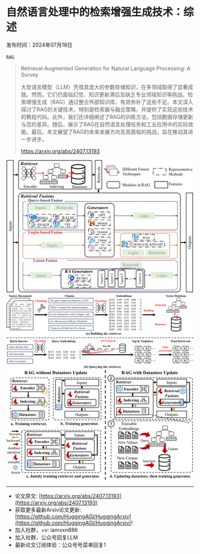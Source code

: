 # 自然语言处理中的检索增强生成技术：综述
发布时间：2024年07月18日

`RAG`
> Retrieval-Augmented Generation for Natural Language Processing: A Survey
>
> 大型语言模型（LLM）凭借其庞大的参数存储知识，在多领域取得了显著成就。然而，它们仍面临幻觉、知识更新滞后及缺乏专业领域知识等挑战。检索增强生成（RAG）通过整合外部知识库，有效弥补了这些不足。本文深入探讨了RAG的关键技术，特别是检索器与融合策略，并提供了实现这些技术的教程代码。此外，我们还详细阐述了RAG的训练方法，包括数据存储更新与否的差异。随后，展示了RAG在自然语言处理任务和工业应用中的实际效能。最后，本文展望了RAG的未来发展方向及其面临的挑战，旨在推动其进一步进步。
>
> https://arxiv.org/abs/2407.13193

![](https://raw.githubusercontent.com/HuggingAGI/HuggingArxiv/main/paper_images/2407.13193/x1.png)
![](https://raw.githubusercontent.com/HuggingAGI/HuggingArxiv/main/paper_images/2407.13193/x2.png)
![](https://raw.githubusercontent.com/HuggingAGI/HuggingArxiv/main/paper_images/2407.13193/x3.png)

<hr />

- 论文原文: [https://arxiv.org/abs/2407.13193](https://arxiv.org/abs/2407.13193)
- 获取更多最新Arxiv论文更新: [https://github.com/HuggingAGI/HuggingArxiv](https://github.com/HuggingAGI/HuggingArxiv)!
- 加入社群，+v: iamxxn886
- 加入社群，公众号回复LLM
- 最新论文订阅体验：公众号号菜单回复1